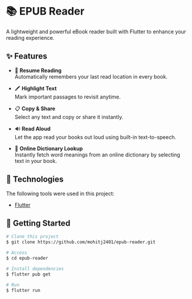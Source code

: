 # 📚 EPUB Reader

A lightweight and powerful eBook reader built with Flutter to enhance your reading experience.

## ✨ Features

- 📌 **Resume Reading**  
  Automatically remembers your last read location in every book.

- 🖍️ **Highlight Text**  
  Mark important passages to revisit anytime.

- 📋 **Copy & Share**  
  Select any text and copy or share it instantly.

- 🔊 **Read Aloud**  
  Let the app read your books out loud using built-in text-to-speech.

- 📖 **Online Dictionary Lookup**  
  Instantly fetch word meanings from an online dictionary by selecting text in your book.

## :rocket: Technologies ##

The following tools were used in this project:

- [Flutter](https://flutter.dev/)


## 🚀 Getting Started

```bash
# Clone this project
$ git clone https://github.com/mohitj2401/epub-reader.git

# Access
$ cd epub-reader

# Install dependencies
$ flutter pub get

# Run
$ flutter run